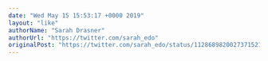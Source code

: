 ```yaml
---
date: "Wed May 15 15:53:17 +0000 2019"
layout: "like"
authorName: "Sarah Drasner"
authorUrl: "https://twitter.com/sarah_edo"
originalPost: "https://twitter.com/sarah_edo/status/1128689820027371521"
---
```


